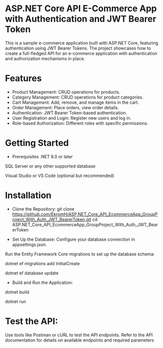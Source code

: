 # ASP.NET Core API E-Commerce App with Authentication and JWT Bearer Token
This is a sample e-commerce application built with ASP.NET Core, featuring authentication using JWT Bearer Tokens. The project showcases how to create a full-fledged API for an e-commerce application with authentication and authorization mechanisms in place.

# Features
* Product Management: CRUD operations for products.
* Category Management: CRUD operations for product categories.
* Cart Management: Add, remove, and manage items in the cart.
* Order Management: Place orders, view order details.
* Authentication: JWT Bearer Token-based authentication.
* User Registration and Login: Register new users and log in.
* Role-based Authorization: Different roles with specific permissions.
# Getting Started
* Prerequisites
.NET 8.0 or later

SQL Server or any other supported database

Visual Studio or VS Code (optional but recommended)

# Installation
* Clone the Repository:
git clone https://github.com/EkromH/ASP.NET_Core_API_EcommerceApp_GroupProject_With_Auth_JWT_BearerToken.git
cd ASP.NET_Core_API_EcommerceApp_GroupProject_With_Auth_JWT_BearerToken

* Set Up the Database:
Configure your database connection in appsettings.json.

Run the Entity Framework Core migrations to set up the database schema:

dotnet ef migrations add InitialCreate

dotnet ef database update

* Build and Run the Application:

dotnet build

dotnet run

# Test the API:

Use tools like Postman or cURL to test the API endpoints.
Refer to the API documentation for details on available endpoints and required parameters
